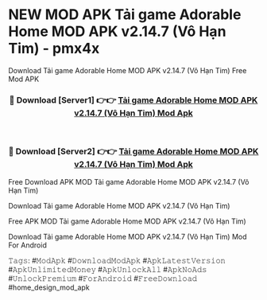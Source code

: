 # NEW MOD APK Tải game Adorable Home MOD APK v2.14.7 (Vô Hạn Tim) - pmx4x
Download Tải game Adorable Home MOD APK v2.14.7 (Vô Hạn Tim) Free Mod APK

<div align="center">
<h3>🔴 Download [Server1] 👉👉 <a href="https://apk-comot.site?title=Tải_game_Adorable_Home_MOD_APK_v2.14.7_(Vô_Hạn_Tim)">Tải game Adorable Home MOD APK v2.14.7 (Vô Hạn Tim) Mod Apk</a></h3><br>

<h3>🔴 Download [Server2] 👉👉 <a href="https://apk-comot.site?title=Tải_game_Adorable_Home_MOD_APK_v2.14.7_(Vô_Hạn_Tim)">Tải game Adorable Home MOD APK v2.14.7 (Vô Hạn Tim) Mod Apk</a></h3>
</div>


Free Download APK MOD Tải game Adorable Home MOD APK v2.14.7 (Vô Hạn Tim)

Download Tải game Adorable Home MOD APK v2.14.7 (Vô Hạn Tim) 

Free APK MOD Tải game Adorable Home MOD APK v2.14.7 (Vô Hạn Tim) 

Download Tải game Adorable Home MOD APK v2.14.7 (Vô Hạn Tim) Mod For Android

𝚃𝚊𝚐𝚜: #𝙼𝚘𝚍𝙰𝚙𝚔 #𝙳𝚘𝚠𝚗𝚕𝚘𝚊𝚍𝙼𝚘𝚍𝙰𝚙𝚔 #𝙰𝚙𝚔𝙻𝚊𝚝𝚎𝚜𝚝𝚅𝚎𝚛𝚜𝚒𝚘𝚗 #𝙰𝚙𝚔𝚄𝚗𝚕𝚒𝚖𝚒𝚝𝚎𝚍𝙼𝚘𝚗𝚎𝚢 #𝙰𝚙𝚔𝚄𝚗𝚕𝚘𝚌𝚔𝙰𝚕𝚕 #𝙰𝚙𝚔𝙽𝚘𝙰𝚍𝚜 #𝚄𝚗𝚕𝚘𝚌𝚔𝙿𝚛𝚎𝚖𝚒𝚞𝚖 #𝙵𝚘𝚛𝙰𝚗𝚍𝚛𝚘𝚒𝚍 #𝙵𝚛𝚎𝚎𝙳𝚘𝚠𝚗𝚕𝚘𝚊𝚍 #home_design_mod_apk
